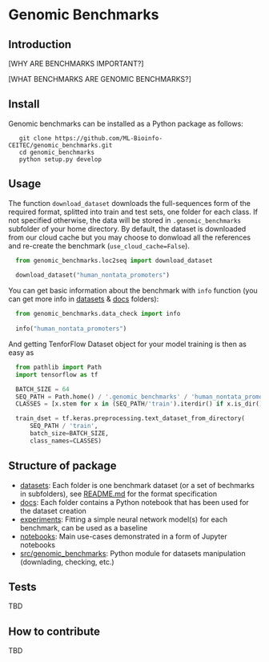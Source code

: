 # Genomic Benchmarks

## Introduction

[WHY ARE BENCHMARKS IMPORTANT?]

[WHAT BENCHMARKS ARE GENOMIC BENCHMARKS?]

## Install

Genomic benchmarks can be installed as a Python package as follows:

```
   git clone https://github.com/ML-Bioinfo-CEITEC/genomic_benchmarks.git
   cd genomic_benchmarks
   python setup.py develop
```

## Usage

The function `download_dataset` downloads the full-sequences form of the required format, splitted into train and test sets, one folder for each class. If not specified otherwise, the data will be stored in `.genomic_benchmarks` subfolder of your home directory. By default, the dataset is downloaded from our cloud cache but you may choose to donwload all the references and re-create the benchmark (`use_cloud_cache=False`).  

```python
  from genomic_benchmarks.loc2seq import download_dataset
  
  download_dataset("human_nontata_promoters")
```

You can get basic information about the benchmark with `info` function (you can get more info in [datasets](datasets/) & [docs](docs/) folders):

```python
  from genomic_benchmarks.data_check import info
  
  info("human_nontata_promoters")
```

And getting TenforFlow Dataset object for your model training is then as easy as 

```python
  from pathlib import Path
  import tensorflow as tf

  BATCH_SIZE = 64
  SEQ_PATH = Path.home() / '.genomic_benchmarks' / 'human_nontata_promoters'
  CLASSES = [x.stem for x in (SEQ_PATH/'train').iterdir() if x.is_dir()]

  train_dset = tf.keras.preprocessing.text_dataset_from_directory(
      SEQ_PATH / 'train',
      batch_size=BATCH_SIZE,
      class_names=CLASSES)
```

## Structure of package

  * [datasets](datasets/): Each folder is one benchmark dataset (or a set of bechmarks in subfolders), see [README.md](datasets/README.md) for the format specification
  * [docs](docs/): Each folder contains a Python notebook that has been used for the dataset creation
  * [experiments](experiments/): Fitting a simple neural network model(s) for each benchmark, can be used as a baseline
  * [notebooks](notebooks/): Main use-cases demonstrated in a form of Jupyter notebooks 
  * [src/genomic_benchmarks](src/genomic_benchmarks/): Python module for datasets manipulation (downlading, checking, etc.) 


## Tests

TBD

## How to contribute

TBD
